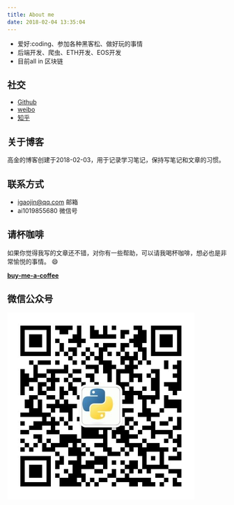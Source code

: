 ```yaml
---
title: About me
date: 2018-02-04 13:35:04
---
```


- 爱好:coding、参加各种黑客松、做好玩的事情
- 后端开发、爬虫、ETH开发、EOS开发
- 目前all in 区块链

## 社交

- [Github](https://github.com/jin10086)
- [weibo](http://weibo.com/52kantu)
- [知乎](https://www.zhihu.com/people/igaojin)

## 关于博客

高金的博客创建于2018-02-03，用于记录学习笔记，保持写笔记和文章的习惯。

## 联系方式

- igaojin@qq.com 邮箱
- ai1019855680 微信号


## 请杯咖啡

如果你觉得我写的文章还不错，对你有一些帮助，可以请我喝杯咖啡，想必也是非常愉悦的事情。 😄

**[buy-me-a-coffee](/buy-me-a-coffee)**

## 微信公众号
![微信公众号](index/0.jpg)
